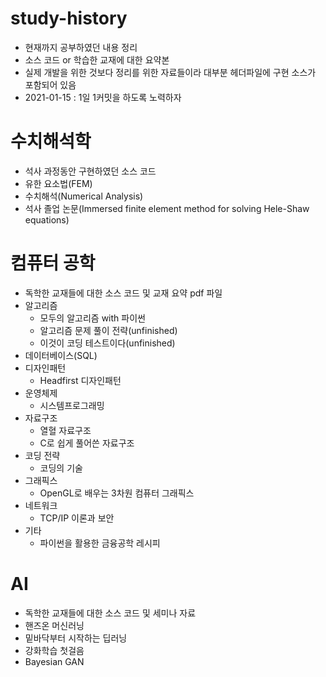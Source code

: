 # study-history
- 현재까지 공부하였던 내용 정리
- 소스 코드 or 학습한 교재에 대한 요약본
- 실제 개발을 위한 것보다 정리를 위한 자료들이라  대부분 헤더파일에 구현 소스가 포함되어 있음
- 2021-01-15 : 1일 1커밋을 하도록 노력하자

# 수치해석학
- 석사 과정동안 구현하였던 소스 코드
- 유한 요소법(FEM)
- 수치해석(Numerical Analysis)
- 석사 졸업 논문(Immersed finite element method for solving Hele-Shaw equations)

# 컴퓨터 공학
- 독학한 교재들에 대한 소스 코드 및 교재 요약 pdf 파일
- 알고리즘
  - 모두의 알고리즘 with 파이썬
  - 알고리즘 문제 풀이 전략(unfinished)
  - 이것이 코딩 테스트이다(unfinished)
- 데이터베이스(SQL)
- 디자인패턴
  - Headfirst 디자인패턴
- 운영체제
  - 시스템프로그래밍
- 자료구조
  - 열혈 자료구조
  - C로 쉽게 풀어쓴 자료구조
- 코딩 전략
  - 코딩의 기술
- 그래픽스
  - OpenGL로 배우는 3차원 컴퓨터 그래픽스
- 네트워크
  - TCP/IP 이론과 보안
- 기타
  - 파이썬을 활용한 금융공학 레시피 

# AI
- 독학한 교재들에 대한 소스 코드 및 세미나 자료
- 핸즈온 머신러닝
- 밑바닥부터 시작하는 딥러닝
- 강화학습 첫걸음
- Bayesian GAN
